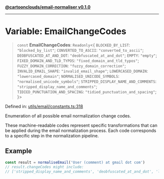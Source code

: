[**@cartoonclouds/email-normaliser v0.1.0**](../README.md)

***

# Variable: EmailChangeCodes

> `const` **EmailChangeCodes**: `Readonly`\<\{ `BLOCKED_BY_LIST`: `"blocked_by_list"`; `CONVERTED_TO_ASCII`: `"converted_to_ascii"`; `DEOBFUSCATED_AT_AND_DOT`: `"deobfuscated_at_and_dot"`; `EMPTY`: `"empty"`; `FIXED_DOMAIN_AND_TLD_TYPOS`: `"fixed_domain_and_tld_typos"`; `FUZZY_DOMAIN_CORRECTION`: `"fuzzy_domain_correction"`; `INVALID_EMAIL_SHAPE`: `"invalid_email_shape"`; `LOWERCASED_DOMAIN`: `"lowercased_domain"`; `NORMALISED_UNICODE_SYMBOLS`: `"normalised_unicode_symbols"`; `STRIPPED_DISPLAY_NAME_AND_COMMENTS`: `"stripped_display_name_and_comments"`; `TIDIED_PUNCTUATION_AND_SPACING`: `"tidied_punctuation_and_spacing"`; \}\>

Defined in: [utils/email/constants.ts:318](https://gitlab.com/good-life/glp-frontend/-/blob/main/packages/plugins/email-normaliser/src/utils/email/constants.ts#L318)

Enumeration of all possible email normalization change codes.

These machine-readable codes represent specific transformations that can be
applied during the email normalization process. Each code corresponds to a
specific step in the normalization pipeline.

## Example

```typescript
const result = normaliseEmail('User (comment) at gmail dot com')
// result.changeCodes might include:
// ['stripped_display_name_and_comments', 'deobfuscated_at_and_dot', 'lowercased_domain']
```
